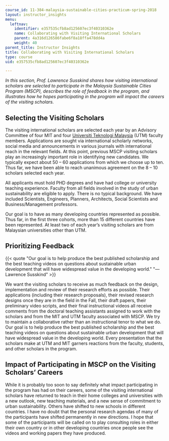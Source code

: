 ```yaml
---
course_id: 11-384-malaysia-sustainable-cities-practicum-spring-2018
layout: instructor_insights
menu:
  leftnav:
    identifier: e357535cfb8ad125607ec3f40310362e
    name: Collaborating with Visiting International Scholars
    parent: 4a316d126586fabe6f8a18ffa478dd4a
    weight: 40
parent_title: Instructor Insights
title: Collaborating with Visiting International Scholars
type: course
uid: e357535cfb8ad125607ec3f40310362e

---
```


_In this section, Prof. Lawrence Susskind shares how visiting international scholars are selected to participate in the Malaysia Sustainable Cities Program (MSCP), describes the role of feedback in the program, and illustrates how he hopes participating in the program will impact the careers of the visiting scholars._

Selecting the Visiting Scholars
-------------------------------

The visiting international scholars are selected each year by an Advisory Committee of four MIT and four [Universiti Teknologi Malaysia](http://www.utm.my/) (UTM) faculty members. Applications are sought via international scholarly networks, social media and announcements in various journals with international reach in the relevant fields. At this point, previous MSCP visiting scholars play an increasingly important role in identifying new candidates. We typically expect about 50 – 60 applications from which we choose up to ten. Thus far, we have been able to reach unanimous agreement on the 8 – 10 scholars selected each year.

All applicants must hold PHD degrees and have had college or university teaching experience. Faculty from all fields involved in the study of urban sustainability are eligible to apply. There is no typical background. We have included Scientists, Engineers, Planners, Architects, Social Scientists and Business/Management professors.

Our goal is to have as many developing countries represented as possible. Thus far, in the first three cohorts, more than 15 different countries have been represented. At least two of each year’s visiting scholars are from Malaysian universities other than UTM.

Prioritizing Feedback
---------------------

{{< quote "Our goal is to help produce the best published scholarship and the best teaching videos on questions about sustainable urban development that will have widespread value in the developing world." "— Lawrence Susskind" >}}

We want the visiting scholars to receive as much feedback on the design, implementation and review of their research efforts as possible. Their applications (including their research proposals), their revised research designs once they are in the field in the Fall, their draft papers, their preliminary video scripts, and their final instructional videos all receive comments from the doctoral teaching assistants assigned to work with the scholars and from the MIT and UTM faculty associated with MSCP. We try to maintain a collaborative rather than an instructional tenor to what we do. Our goal is to help produce the best published scholarship and the best teaching videos on questions about sustainable urban development that will have widespread value in the developing world. Every presentation that the scholars make at UTM and MIT garners reactions from the faculty, students, and other scholars in the program.

Impact of Participating in MSCP on the Visiting Scholars’ Careers
-----------------------------------------------------------------

While it is probably too soon to say definitely what impact participating in the program has had on their careers, some of the visiting international scholars have returned to teach in their home colleges and universities with a new outlook, new teaching materials, and a new sense of commitment to urban sustainability. Others have shifted to new schools in different countries. I have no doubt that the personal research agendas of many of the participants have shifted permanently in new directions. I hope that some of the participants will be called on to play consulting roles in either their own country or in other developing countries once people see the videos and working papers they have produced.
